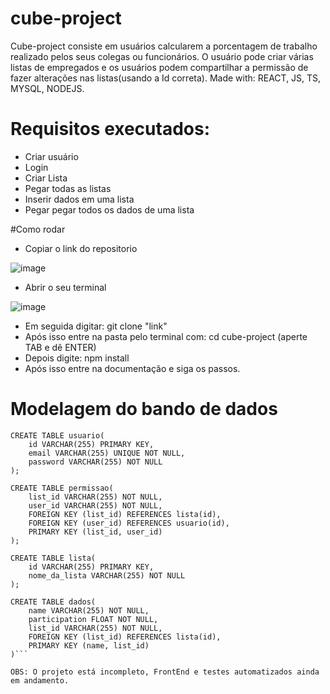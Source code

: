# cube-project
Cube-project consiste em usuários calcularem a porcentagem de trabalho realizado pelos seus colegas ou funcionários. O usuário pode criar várias listas de empregados e os usuários podem compartilhar a permissão de fazer alterações nas listas(usando a Id correta). Made with: REACT, JS, TS, MYSQL, NODEJS.

# Requisitos executados:

* Criar usuário
* Login
* Criar Lista
* Pegar todas as listas
* Inserir dados em uma lista
* Pegar pegar todos os dados de uma lista

#Como rodar

* Copiar o link do repositorio 

![image](https://user-images.githubusercontent.com/98968318/183947683-35bde5f3-1d66-41eb-85ad-c34189867c9c.png)
	
* Abrir o seu terminal 

![image](https://user-images.githubusercontent.com/98968318/183948052-ded93277-7206-44b8-bcb5-aa27f6748501.png)
	
* Em seguida digitar: git clone "link"
* Após isso entre na pasta pelo terminal com: cd cube-project (aperte TAB e dê ENTER) 
* Depois digite: npm install
* Após isso entre na documentação e siga os passos.


# Modelagem do bando de dados

```
CREATE TABLE usuario(
	id VARCHAR(255) PRIMARY KEY,
	email VARCHAR(255) UNIQUE NOT NULL,
	password VARCHAR(255) NOT NULL
);

CREATE TABLE permissao(
	list_id VARCHAR(255) NOT NULL,
	user_id VARCHAR(255) NOT NULL,
	FOREIGN KEY (list_id) REFERENCES lista(id),
	FOREIGN KEY (user_id) REFERENCES usuario(id),
	PRIMARY KEY (list_id, user_id)
);

CREATE TABLE lista(
	id VARCHAR(255) PRIMARY KEY,
	nome_da_lista VARCHAR(255) NOT NULL
);

CREATE TABLE dados(
	name VARCHAR(255) NOT NULL,
	participation FLOAT NOT NULL,
	list_id VARCHAR(255) NOT NULL,
	FOREIGN KEY (list_id) REFERENCES lista(id),
	PRIMARY KEY (name, list_id)
)```

OBS: O projeto está incompleto, FrontEnd e testes automatizados ainda em andamento.
